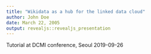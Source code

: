 ```yaml
---
title: "Wikidata as a hub for the linked data cloud"
author: John Doe
date: March 22, 2005
output: revealjs::revealjs_presentation
---
```


Tutorial at DCMI conference, Seoul 2019-09-26

